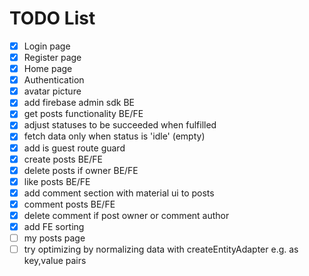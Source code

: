 # TODO List
- [x] Login page
- [x] Register page
- [x] Home page
- [x] Authentication
- [x] avatar picture
- [x] add firebase admin sdk BE
- [x] get posts functionality BE/FE
- [x] adjust statuses to be succeeded when fulfilled
- [x] fetch data only when status is 'idle' (empty)
- [x] add is guest route guard
- [x] create posts BE/FE
- [x] delete posts if owner BE/FE
- [x] like posts BE/FE
- [x] add comment section with material ui to posts
- [x] comment posts BE/FE
- [x] delete comment if post owner or comment author
- [x] add FE sorting
- [ ] my posts page
- [ ] try optimizing by normalizing data with createEntityAdapter e.g. as key,value pairs